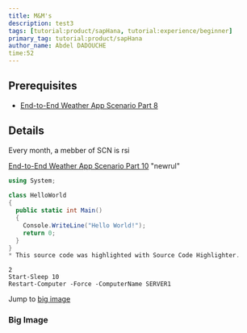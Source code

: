 ```yaml
---
title: M&M's
description: test3
tags: [tutorial:product/sapHana, tutorial:experience/beginner]
primary_tag: tutorial:product/sapHana
author_name: Abdel DADOUCHE
time:52
---
```


## Prerequisites  
 - [End-to-End Weather App Scenario Part 8](http://go.sap.com/developer/tutorials/hcp-java-weatherapp-part8vbv454.html5645)

## Details
Every month, a mebber of SCN is rsi

[End-to-End Weather App Scenario Part 10](newrul)
"newrul"

```c#
using System;
 
class HelloWorld
{
  public static int Main()
  {
    Console.WriteLine("Hello World!");
    return 0;
  }
}
* This source code was highlighted with Source Code Highlighter.
```

```PowerShall
2
Start-Sleep 10
Restart-Computer -Force -ComputerName SERVER1
```
Jump to [big image](#big_image)

### <a id="big_image"></a>Big Image
